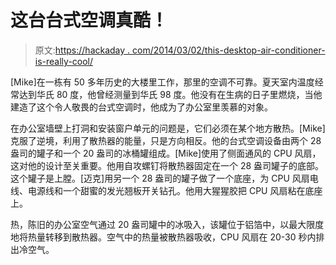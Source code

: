 # 这台台式空调真酷！

> 原文:[https://hackaday . com/2014/03/02/this-desktop-air-conditioner-is-really-cool/](https://hackaday.com/2014/03/02/this-desktop-air-conditioner-is-really-cool/)

[Mike]在一栋有 50 多年历史的大楼里工作，那里的空调不可靠。夏天室内温度经常达到华氏 80 度，他曾经测量到华氏 98 度。他没有在生病的日子里燃烧，当他建造了这个令人敬畏的台式空调时，他成为了办公室里羡慕的对象。

在办公室墙壁上打洞和安装窗户单元的问题是，它们必须在某个地方散热。[Mike]克服了逆境，利用了散热器的能量，只是方向相反。他的台式空调设备由两个 28 盎司的罐子和一个 20 盎司的冰桶罐组成。[Mike]使用了侧面通风的 CPU 风扇，这对他的设计至关重要。他用自攻螺钉将散热器固定在一个 28 盎司罐子的底部。这个罐子是上膛。[迈克]用另一个 28 盎司的罐子做了一个底座，为 CPU 风扇电线、电源线和一个甜蜜的发光翘板开关钻孔。他用大猩猩胶把 CPU 风扇粘在底座上。

热，陈旧的办公室空气通过 20 盎司罐中的冰吸入，该罐位于铝箔中，以最大限度地将热量转移到散热器。空气中的热量被散热器吸收，CPU 风扇在 20-30 秒内排出冷空气。